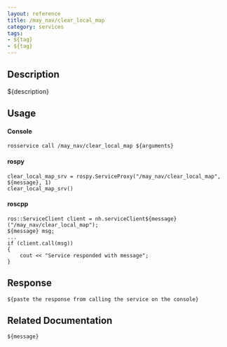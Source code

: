 ```yaml
---
layout: reference
title: /may_nav/clear_local_map
category: services
tags: 
- ${tag} 
- ${tag}
---
```


## Description
${description}

## Usage
#### Console
```
rosservice call /may_nav/clear_local_map ${arguments}
```

#### rospy
```
clear_local_map_srv = rospy.ServiceProxy("/may_nav/clear_local_map", ${message}, 1)
clear_local_map_srv()
```

#### roscpp
```
ros::ServiceClient client = nh.serviceClient${message}("/may_nav/clear_local_map");
${message} msg;
...
if (client.call(msg))
{
    cout << "Service responded with message";
}
```

## Response
```
${paste the response from calling the service on the console}
```

## Related Documentation
``${message}``  